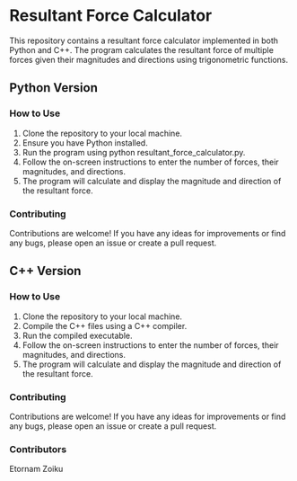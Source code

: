 # Resultant Force Calculator
This repository contains a resultant force calculator implemented in both Python and C++. The program calculates the resultant force of multiple forces given their magnitudes and directions using trigonometric functions.

## Python Version
### How to Use
1. Clone the repository to your local machine.
2. Ensure you have Python installed.
3. Run the program using python resultant_force_calculator.py.
4. Follow the on-screen instructions to enter the number of forces, their magnitudes, and directions.
5. The program will calculate and display the magnitude and direction of the resultant force.

### Contributing
Contributions are welcome! If you have any ideas for improvements or find any bugs, please open an issue or create a pull request.

## C++ Version
### How to Use
1. Clone the repository to your local machine.
2. Compile the C++ files using a C++ compiler.
3. Run the compiled executable.
4. Follow the on-screen instructions to enter the number of forces, their magnitudes, and directions.
5. The program will calculate and display the magnitude and direction of the resultant force.

### Contributing
Contributions are welcome! If you have any ideas for improvements or find any bugs, please open an issue or create a pull request.

### Contributors
Etornam Zoiku
